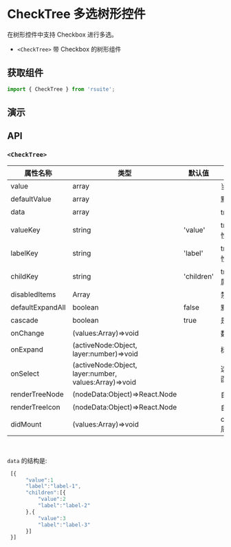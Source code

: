 # CheckTree 多选树形控件[<i class="icon icon-edit2" ></i>](https://github.com/rsuite/rsuite.github.io/blob/master/src/components/check-tree/index.md)

在树形控件中支持 Checkbox 进行多选。

- `<CheckTree>` 带 Checkbox 的树形组件


## 获取组件


```js
import { CheckTree } from 'rsuite';
```


## 演示

<!--{demo}-->


## API

### `<CheckTree>`

| 属性名称             | 类型                                                    | 默认值        | 描述                          |
|------------------|-------------------------------------------------------|------------|-----------------------------|
| value            | array                                                 |            | 当前选中的值                      |
| defaultValue     | array                                                 |            | 默认选中的值                      |
| data             | array                                                 |            | tree 数据                     |
| valueKey         | string                                                | 'value'    | tree数据结构value属性名称           |
| labelKey         | string                                                | 'label'    | tree数据结构label属性名称           |
| childKey         | string                                                | 'children' | tree数据结构children属性名称        |
| disabledItems    | Array                                                 |            | 禁用节点列表                      |
| defaultExpandAll | boolean                                               | false      | 默认展开所有节点                    |
| cascade          | boolean                                               | true       | 是否级联选择                      |
| onChange         | (values:Array)=>void                                  |            | 数据改变的回调函数                   |
| onExpand         | (activeNode:Object, layer:number)=>void               |            | 树节点展示时的回调                   |
| onSelect         | (activeNode:Object, layer:number, values:Array)=>void |            | 选择树节点后的回调函数                 |
| renderTreeNode   | (nodeData:Object)=>React.Node                         |            | 自定义渲染 tree 节点               |
| renderTreeIcon   | (nodeData:Object)=>React.Node                         |            | 自定义渲染 图标                    |
| didMount         | (values:Array)=>void                                  |            | componentDidMount 周期完成时回调函数 |

<br>

`data` 的结构是:

```javascript
 [{
      "value":1
      "label":"label-1",
      "children":[{
          "value":2
          "label":"label-2"
      },{
          "value":3
          "label":"label-3"
      }]
 }]
```